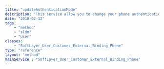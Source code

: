 ```yaml
---
title: "updateAuthenticationMode"
description: "This service allow you to change your phone authentication mode. See [SoftLayer_Container_User_Customer_External_Binding_Phone_Mode](/reference/datatypes/SoftLayer_Container_User_Customer_External_Binding_Phone_Mode) container for available modes. "
date: "2018-02-12"
tags:
    - "method"
    - "sldn"
    - "User"
classes:
    - "SoftLayer_User_Customer_External_Binding_Phone"
type: "reference"
layout: "method"
mainService : "SoftLayer_User_Customer_External_Binding_Phone"
---
```

